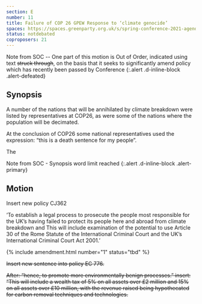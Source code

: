 ```yaml
---
section: E
number: 11
title: Failure of COP 26 GPEW Response to ‘climate genocide’
spaces: https://spaces.greenparty.org.uk/s/spring-conference-2021-agenda-forum2/?contentId=78226
status: notdebated
coproposers: 21
---
```

Note from SOC -- One part of this motion is
Out of Order, indicated using text ~~struck
through~~, on the basis that it seeks to
significantly amend policy which has recently
been passed by Conference
{:.alert .d-inline-block .alert-defeated}

## Synopsis

A number of the nations that will be annihilated by climate breakdown were listed by representatives at COP26, as were some of the nations where the population will be decimated.

At the conclusion of COP26 some national representatives used the expression: “this is a death sentence for my people”.

The

Note from SOC - Synopsis word limit reached
{:.alert .d-inline-block .alert-primary}

## Motion

Insert new policy CJ362

‘To establish a legal process to prosecute the people most responsible for the UK’s having failed to protect its people here and abroad from climate breakdown and This will include examination of the potential to use Article 30 of the Rome Statute of the International Criminal Court and the UK’s International Criminal Court Act 2001.’

{% include amendment.html number="1" status="tbd" %}

~~Insert new sentence into policy EC 776.~~

~~After: “hence, to promote more environmentally benign processes.” insert: “This will include a wealth tax of 5% on all assets over £2 million and 15% on all assets over £10 million, with the revenue raised being hypothecated for carbon removal techniques and technologies.~~
